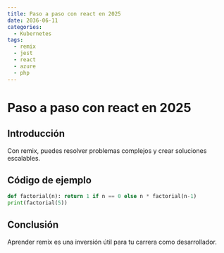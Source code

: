 ```yaml
---
title: Paso a paso con react en 2025
date: 2036-06-11
categories:
  - Kubernetes
tags:
  - remix
  - jest
  - react
  - azure
  - php
---
```


# Paso a paso con react en 2025

## Introducción

Con remix, puedes resolver problemas complejos y crear soluciones escalables.

## Código de ejemplo

```python
def factorial(n): return 1 if n == 0 else n * factorial(n-1)
print(factorial(5))
```

## Conclusión

Aprender remix es una inversión útil para tu carrera como desarrollador.